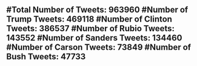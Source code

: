 #Total Number of Tweets: 963960 
#Number of Trump Tweets: 469118
#Number of Clinton Tweets: 386537
#Number of Rubio Tweets: 143552
#Number of Sanders Tweets: 134460
#Number of Carson Tweets: 73849
#Number of Bush Tweets: 47733
---
